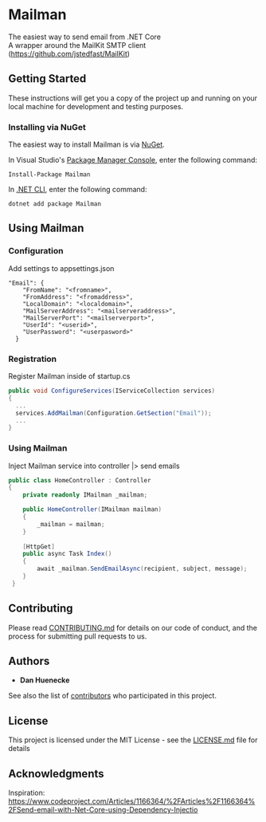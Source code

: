 # Mailman
The easiest way to send email from .NET Core<br/> 
A wrapper around the MailKit SMTP client (https://github.com/jstedfast/MailKit)

## Getting Started
These instructions will get you a copy of the project up and running on your local machine for development and testing purposes.

### Installing via NuGet

The easiest way to install Mailman is via [NuGet](https://www.nuget.org/packages/Mailman/).

In Visual Studio's [Package Manager Console](http://docs.nuget.org/docs/start-here/using-the-package-manager-console),
enter the following command:

    Install-Package Mailman

In [.NET CLI](https://docs.microsoft.com/en-us/dotnet/core/tools/?tabs=netcore2x),
enter the following command:

    dotnet add package Mailman

## Using Mailman

### Configuration

Add settings to appsettings.json
```
"Email": {
    "FromName": "<fromname>",
    "FromAddress": "<fromaddress>",
    "LocalDomain": "<localdomain>",
    "MailServerAddress": "<mailserveraddress>",
    "MailServerPort": "<mailserverport>",
    "UserId": "<userid>",
    "UserPassword": "<userpasword>"
  }
```

### Registration

Register Mailman inside of startup.cs

```csharp
public void ConfigureServices(IServiceCollection services)
{
  ...
  services.AddMailman(Configuration.GetSection("Email"));
  ...
}
```

### Using Mailman

Inject Mailman service into controller |> send emails

```csharp
public class HomeController : Controller
{
    private readonly IMailman _mailman;

    public HomeController(IMailman mailman)
    {
        _mailman = mailman;
    }
    
    [HttpGet]
    public async Task Index()
    {
        await _mailman.SendEmailAsync(recipient, subject, message);
    }
 }
```

## Contributing

Please read [CONTRIBUTING.md](https://gist.github.com/PurpleBooth/b24679402957c63ec426) for details on our code of conduct, and the process for submitting pull requests to us.

## Authors

* **Dan Huenecke**

See also the list of [contributors](https://github.com/your/project/contributors) who participated in this project.

## License

This project is licensed under the MIT License - see the [LICENSE.md](LICENSE.md) file for details

## Acknowledgments

Inspiration: https://www.codeproject.com/Articles/1166364/%2FArticles%2F1166364%2FSend-email-with-Net-Core-using-Dependency-Injectio
